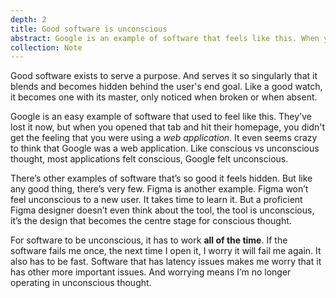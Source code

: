 ```yaml
---
depth: 2
title: Good software is unconscious
abstract: Google is an example of software that feels like this. When you open it, you don’t get the feeling that you’re opening a web application. It even seems crazy to think that Google is a web application. Like conscious vs unconscious thought, most applications feel conscious, Google feels unconscious."
collection: Note
---
```

Good software exists to serve a <inter-link href="good-software-is-purposeful">purpose</inter-link>. And serves it so singularly that it blends and becomes hidden behind the user's end goal. Like a good watch, it becomes one with its master, only noticed when broken or when absent.

Google is an easy example of software that used to feel like this. They've lost it now, but when you opened that tab and hit their homepage, you didn't get the feeling that you were using a _web application_. It even seems crazy to think that Google was a web application. Like conscious vs unconscious thought, most applications felt conscious, Google felt unconscious.

There’s other examples of software that’s so good it feels hidden. But like any good thing, there’s very few. Figma is another example. Figma won’t feel unconscious to a new user. It takes time to learn it. But a proficient Figma designer doesn’t even think about the tool, the tool is unconscious, it’s the design that becomes the centre stage for conscious thought.

For software to be unconscious, it has to work **all of the time**. If the software fails me once, the next time I open it, I worry it will fail me again. It also has to be fast. Software that has latency issues makes me worry that it has other more important issues. And worrying means I’m no longer operating in unconscious thought.